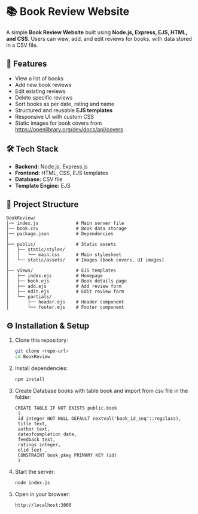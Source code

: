 # 📚 Book Review Website

A simple **Book Review Website** built using **Node.js, Express, EJS, HTML, and CSS**. Users can view, add, and edit reviews for books, with data stored in a CSV file.

## 🚀 Features

* View a list of books
* Add new book reviews
* Edit existing reviews
* Delete specific reviews
* Sort books as per date, rating and name
* Structured and reusable **EJS templates**
* Responsive UI with custom CSS
* Static images for book covers from https://openlibrary.org/dev/docs/api/covers

## 🛠️ Tech Stack

* **Backend:** Node.js, Express.js
* **Frontend:** HTML, CSS, EJS templates
* **Database:** CSV file
* **Template Engine:** EJS

## 📂 Project Structure

```
BookReview/
│── index.js              # Main server file
│── book.csv              # Book data storage
│── package.json          # Dependencies
│
├── public/               # Static assets
│   ├── static/styles/
│   │   └── main.css      # Main stylesheet
│   └── static/assets/    # Images (book covers, UI images)
│
├── views/                # EJS templates
│   ├── index.ejs         # Homepage
│   ├── book.ejs          # Book details page
│   ├── add.ejs           # Add review form
│   ├── edit.ejs          # Edit review form
│   └── partials/         
│       ├── header.ejs    # Header component
│       └── footer.ejs    # Footer component
```

## ⚙️ Installation & Setup

1. Clone this repository:

   ```bash
   git clone <repo-url>
   cd BookReview
   ```

2. Install dependencies:

   ```bash
   npm install
   ```

3. Create Database books with table book and import from csv file in the folder:

   ```
   CREATE TABLE IF NOT EXISTS public.book
    (
    id integer NOT NULL DEFAULT nextval('book_id_seq'::regclass),
    title text,
    author text,
    dateofcompletion date,
    feedback text,
    ratings integer,
    olid text ,
    CONSTRAINT book_pkey PRIMARY KEY (id)
    )
   ```

4. Start the server:

   ```bash
   node index.js
   ```

5. Open in your browser:

   ```
   http://localhost:3000
   ```
